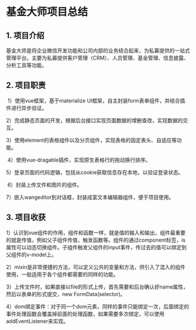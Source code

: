 # 基金大师项目总结

## 1. 项目介绍

​	基金大师是将企业微信开发功能和公司内部的业务结合起来，为私募提供的一站式管理平台。主要为私募提供客户管理（CRM）、人员管理、基金管理、信息披露、分析工具等功能。

## 2. 项目职责

​	1）使用vue框架，基于materialize UI框架，自主封装form表单组件，并结合插件进行异步验证。

​	2）完成静态页面的开发，根据后台接口实现页面数据的增删查改，实现数据的交互。

​	3）使用element的表格组件以及分页组件，实现表格的固定表头、自适应等功能。

​	4）使用vue-dragable插件，实现原生表格行的拖动换行排序。

​	5）登录页面的代码逻辑，包括从cookie获取信息存在本地，以验证登录状态。

​	6）封装上传文件和图片的组件。

​	7）嵌入wangeditor到对话框，封装成富文本编辑器组件，便于项目使用。

## 3. 项目收获

​	1）认识到vue组件的作用，组件和函数一样，就是值的输入和输出，组件最重要的就是传值，例如父子组件传值，触发函数等。组件的通过component标签，is属性可以动态切换组件。子组件触发父组件的input事件，传过去的值可以绑定到父组件的v-model上。

​	2）mixin是非常便捷的方法，可以定义公共的变量和方法，供引入了混入的组件使用，一般适用于各个组件都需要的同样的功能。

​	3）上传文件时，如果直接以file的形式上传，首先需要和后台确认好name属性，然后以表单的形式提交，new FormData(selector)。

​	4）dom绑定事件：对于同一个dom元素，同样的事件只能绑定一次，后面绑定的事件处理函数会覆盖掉前面的处理函数，如果需要多次绑定，可以使用addEventListener来实现。

​	